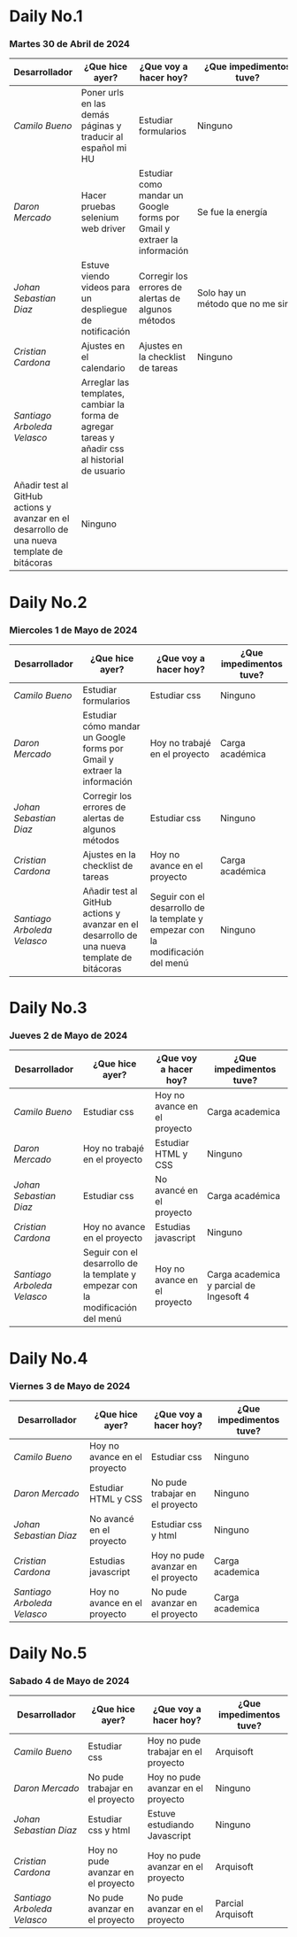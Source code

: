 # Daily No.1
### Martes 30 de Abril de 2024

| Desarrollador | ¿Que hice ayer? | ¿Que voy a hacer hoy? | ¿Que impedimentos tuve? |
|-----------|-----------|-----------|-----------|
|*Camilo Bueno*   |Poner urls en las demás páginas y traducir al español mi HU |Estudiar formularios | Ninguno|
|*Daron Mercado*  |Hacer pruebas selenium web driver|Estudiar como mandar un Google forms por Gmail y extraer la información |Se fue la energía |
| *Johan Sebastian Diaz*  |Estuve viendo videos para un despliegue de notificación |Corregir los errores de alertas de algunos métodos | Solo hay un método que no me sirve|
| *Cristian Cardona*   | Ajustes en el calendario | Ajustes en la checklist de tareas | Ninguno |
| *Santiago Arboleda Velasco*   | Arreglar las templates, cambiar la forma de agregar tareas y añadir css al historial de usuario
|Añadir test al GitHub actions y avanzar en el desarrollo de una nueva template de bitácoras | Ninguno|

# Daily No.2
### Miercoles 1 de Mayo de 2024

| Desarrollador | ¿Que hice ayer? | ¿Que voy a hacer hoy? | ¿Que impedimentos tuve? |
|-----------|-----------|-----------|-----------|
|*Camilo Bueno*   |Estudiar formularios |Estudiar css | Ninguno|
|*Daron Mercado* |Estudiar cómo mandar un Google forms por Gmail y extraer la información | Hoy no trabajé en el proyecto  |Carga académica |
| *Johan Sebastian Diaz*   |Corregir los errores de alertas de algunos métodos | Estudiar css  | Ninguno|
| *Cristian Cardona*  | Ajustes en la checklist de tareas| Hoy no avance en el proyecto |Carga académica |
| *Santiago Arboleda Velasco*  | Añadir test al GitHub actions y avanzar en el desarrollo de una nueva template de bitácoras | Seguir con el desarrollo de la template y empezar con la modificación del menú | Ninguno |

# Daily No.3
### Jueves 2 de Mayo de 2024

| Desarrollador | ¿Que hice ayer? | ¿Que voy a hacer hoy? | ¿Que impedimentos tuve? |
|-----------|-----------|-----------|-----------|
|*Camilo Bueno*   |Estudiar css |Hoy no avance en el proyecto |Carga academica |
|*Daron Mercado* |Hoy no trabajé en el proyecto  |Estudiar HTML y CSS |Ninguno |
| *Johan Sebastian Diaz*   |Estudiar css |No avancé en el proyecto|Carga académica |
| *Cristian Cardona*  |Hoy no avance en el proyecto |Estudias javascript |Ninguno |
| *Santiago Arboleda Velasco*  |Seguir con el desarrollo de la template y empezar con la modificación del menú |Hoy no avance en el proyecto | Carga academica y parcial de Ingesoft 4 |

# Daily No.4
### Viernes 3 de Mayo de 2024

| Desarrollador | ¿Que hice ayer? | ¿Que voy a hacer hoy? | ¿Que impedimentos tuve? |
|-----------|-----------|-----------|-----------|
|*Camilo Bueno*   |Hoy no avance en el proyecto |Estudiar css |Ninguno |
|*Daron Mercado* |Estudiar HTML y CSS | No pude trabajar en el proyecto|Ninguno |
| *Johan Sebastian Diaz*   |No avancé en el proyecto | Estudiar css y html|Ninguno |
| *Cristian Cardona*  | Estudias javascript|Hoy no pude avanzar en el proyecto |Carga academica |
| *Santiago Arboleda Velasco*  | Hoy no avance en el proyecto|No pude avanzar en el proyecto |Carga academica |

# Daily No.5
### Sabado 4 de Mayo de 2024

| Desarrollador | ¿Que hice ayer? | ¿Que voy a hacer hoy? | ¿Que impedimentos tuve? |
|-----------|-----------|-----------|-----------|
|*Camilo Bueno*   |Estudiar css  |Hoy no pude trabajar en el proyecto |Arquisoft |
|*Daron Mercado* |No pude trabajar en el proyecto |Hoy no pude avanzar en el proyecto |Ninguno |
| *Johan Sebastian Diaz*   |Estudiar css y html |Estuve estudiando Javascript |Ninguno |
| *Cristian Cardona*  |Hoy no pude avanzar en el proyecto |Hoy no pude avanzar en el proyecto |Arquisoft |
| *Santiago Arboleda Velasco*  |No pude avanzar en el proyecto |No pude avanzar en el proyecto |Parcial Arquisoft |


